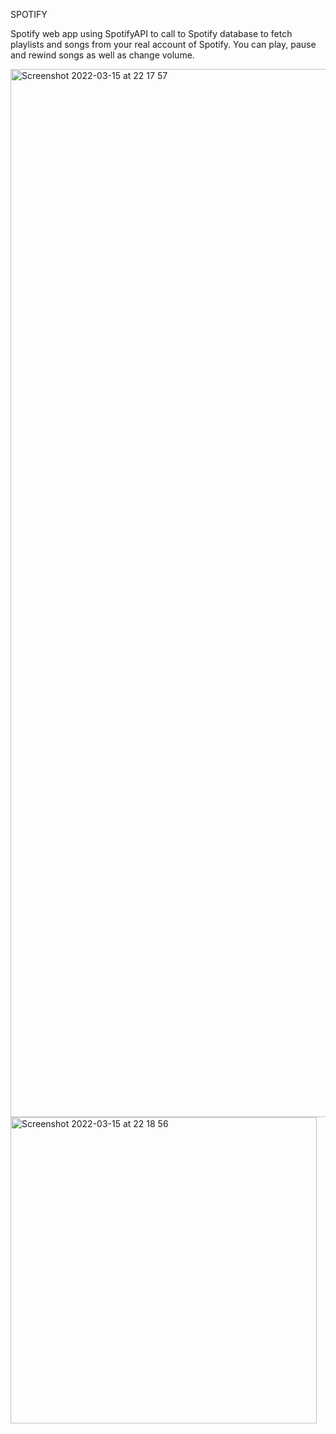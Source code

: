 SPOTIFY 

Spotify web app using SpotifyAPI to call to Spotify database to fetch playlists and songs from your real account of Spotify. You can play, pause and rewind songs as well as change volume. 

<img width="1677" alt="Screenshot 2022-03-15 at 22 17 57" src="https://user-images.githubusercontent.com/73126312/158399125-73bad90f-293c-487c-a1ee-1cc6f3047f45.png">
<img width="490" alt="Screenshot 2022-03-15 at 22 18 56" src="https://user-images.githubusercontent.com/73126312/158399134-a81f8b35-c6ab-43d6-89a4-226c485f253e.png">
